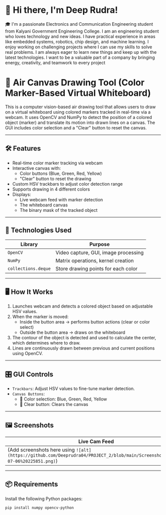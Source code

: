 # 👋 Hi there, I'm Deep Rudra!

🎓 I'm a passionate Electronics and Communication Engineering student from Kalyani Government Engineering College.
I am an engineering student who loves technology and new ideas. I have practical experience in areas like embedded systems, robotics, chip design, and machine learning. I enjoy working on challenging projects where I can use my skills to solve real problems. I am always eager to learn new things and keep up with the latest technologies. I want to be a valuable part of a company by bringing energy, creativity, and teamwork to every project

# 🎨 Air Canvas Drawing Tool (Color Marker-Based Virtual Whiteboard)

This is a computer vision-based air drawing tool that allows users to draw on a virtual whiteboard using colored markers tracked in real-time via a webcam. It uses OpenCV and NumPy to detect the position of a colored object (marker) and translate its motion into drawn lines on a canvas. The GUI includes color selection and a "Clear" button to reset the canvas.

---

## 🛠️ Features

- Real-time color marker tracking via webcam
- Interactive canvas with:
  - Color buttons (Blue, Green, Red, Yellow)
  - "Clear" button to reset the drawing
- Custom HSV trackbars to adjust color detection range
- Supports drawing in 4 different colors
- Displays:
  - Live webcam feed with marker detection
  - The whiteboard canvas
  - The binary mask of the tracked object

---

## 🧠 Technologies Used

| Library         | Purpose                             |
|----------------|-------------------------------------|
| `OpenCV`       | Video capture, GUI, image processing |
| `NumPy`        | Matrix operations, kernel creation   |
| `collections.deque` | Store drawing points for each color |

---

## 🖥️ How It Works

1. Launches webcam and detects a colored object based on adjustable HSV values.
2. When the marker is moved:
   - Inside the button area → performs button actions (clear or color select)
   - Outside the button area → draws on the whiteboard
3. The contour of the object is detected and used to calculate the center, which determines where to draw.
4. Lines are continuously drawn between previous and current positions using OpenCV.

---

## 🎛️ GUI Controls

- `Trackbars`: Adjust HSV values to fine-tune marker detection.
- `Canvas Buttons`:  
  - 🎨 Color selection: Blue, Green, Red, Yellow  
  - 🧹 Clear button: Clears the canvas

---

## 🖼️ Screenshots

| Live Cam Feed | Mask | Whiteboard |
|---------------|------|------------|
| (Add screenshots here using `![alt](https://github.com/Deeprudra04/PROJECT_2/blob/main/Screenshot%202025-07-06%20225851.png)`) |

---

## 📦 Requirements

Install the following Python packages:

```bash
pip install numpy opencv-python
